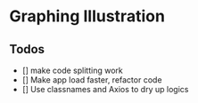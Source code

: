 # Graphing Illustration

## Todos

- [] make code splitting work
- [] Make app load faster, refactor code
- [] Use classnames and Axios to dry up logics
